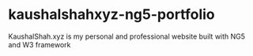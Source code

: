 # kaushalshahxyz-ng5-portfolio
KaushalShah.xyz is my personal and professional website built with NG5 and W3 framework
